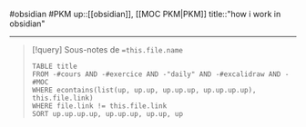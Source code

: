 #obsidian #PKM 
up::[[obsidian]], [[MOC PKM|PKM]]
title::"how i work in obsidian"

----

> [!query] Sous-notes de `=this.file.name`
> ```dataview
> TABLE title
> FROM -#cours AND -#exercice AND -"daily" AND -#excalidraw AND -#MOC
> WHERE econtains(list(up, up.up, up.up.up, up.up.up.up), this.file.link)
> WHERE file.link != this.file.link
> SORT up.up.up.up, up.up.up, up.up, up
> ```



